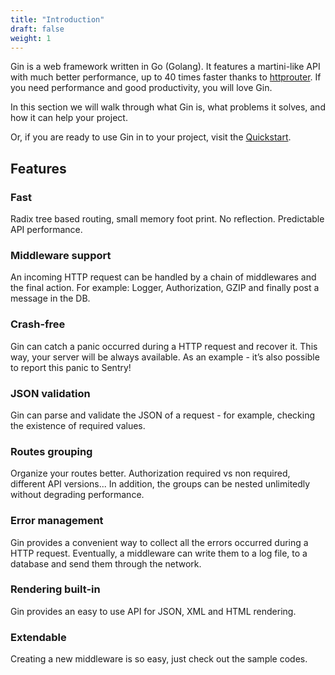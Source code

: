 ```yaml
---
title: "Introduction"
draft: false
weight: 1
---
```


Gin is a web framework written in Go (Golang). It features a martini-like API with much better performance, up to 40 times faster thanks to [httprouter](https://github.com/julienschmidt/httprouter). If you need performance and good productivity, you will love Gin.

In this section we will walk through what Gin is, what problems it solves, and how it can help your project.

Or, if you are ready to use Gin in to your project, visit the [Quickstart](https://gin-gonic.com/docs/quickstart/).

## Features

### Fast

Radix tree based routing, small memory foot print. No reflection. Predictable API performance. 

### Middleware support

An incoming HTTP request can be handled by a chain of middlewares and the final action. 
For example: Logger, Authorization, GZIP and finally post a message in the DB.

### Crash-free

Gin can catch a panic occurred during a HTTP request and recover it. This way, your server will be always available. As an example - it’s also possible to report this panic to Sentry!

### JSON validation 

Gin can parse and validate the JSON of a request - for example, checking the existence of required values.

### Routes grouping

Organize your routes better. Authorization required vs non required, different API versions... In addition, the groups can be nested unlimitedly without degrading performance.

### Error management

Gin provides a convenient way to collect all the errors occurred during a HTTP request. Eventually, a middleware can write them to a log file, to a database and send them through the network.

### Rendering built-in

Gin provides an easy to use API for JSON, XML and HTML rendering.

### Extendable

Creating a new middleware is so easy, just check out the sample codes.


